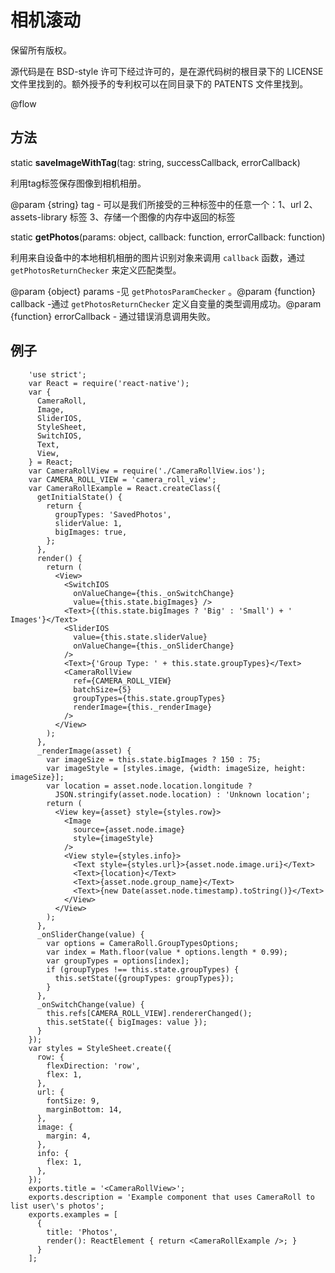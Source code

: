 # 相机滚动 

保留所有版权。

源代码是在 BSD-style 许可下经过许可的，是在源代码树的根目录下的 LICENSE 文件里找到的。额外授予的专利权可以在同目录下的 PATENTS 文件里找到。

@flow 

## 方法 

static **saveImageWithTag**(tag: string, successCallback, errorCallback)

利用tag标签保存图像到相机相册。

@param {string} tag - 可以是我们所接受的三种标签中的任意一个：1、url 2、assets-library 标签 3、存储一个图像的内存中返回的标签

static **getPhotos**(params: object, callback: function, errorCallback: function) 

利用来自设备中的本地相机相册的图片识别对象来调用 `callback` 函数，通过 `getPhotosReturnChecker` 来定义匹配类型。

@param {object} params -见 `getPhotosParamChecker` 。@param {function} callback -通过 `getPhotosReturnChecker` 定义自变量的类型调用成功。@param {function} errorCallback - 通过错误消息调用失败。 

## 例子

```
    'use strict';
	var React = require('react-native');
	var {
	  CameraRoll,
	  Image,
	  SliderIOS,
	  StyleSheet,
	  SwitchIOS,
	  Text,
	  View,
	} = React;
	var CameraRollView = require('./CameraRollView.ios');
	var CAMERA_ROLL_VIEW = 'camera_roll_view';
	var CameraRollExample = React.createClass({
	  getInitialState() {
	    return {
	      groupTypes: 'SavedPhotos',
	      sliderValue: 1,
	      bigImages: true,
	    };
	  },
	  render() {
	    return (
	      <View>
	        <SwitchIOS
	          onValueChange={this._onSwitchChange}
	          value={this.state.bigImages} />
	        <Text>{(this.state.bigImages ? 'Big' : 'Small') + ' Images'}</Text>
	        <SliderIOS
	          value={this.state.sliderValue}
	          onValueChange={this._onSliderChange}
	        />
	        <Text>{'Group Type: ' + this.state.groupTypes}</Text>
	        <CameraRollView
	          ref={CAMERA_ROLL_VIEW}
	          batchSize={5}
	          groupTypes={this.state.groupTypes}
	          renderImage={this._renderImage}
	        />
	      </View>
	    );
	  },
	  _renderImage(asset) {
	    var imageSize = this.state.bigImages ? 150 : 75;
	    var imageStyle = [styles.image, {width: imageSize, height: imageSize}];
	    var location = asset.node.location.longitude ?
	      JSON.stringify(asset.node.location) : 'Unknown location';
	    return (
	      <View key={asset} style={styles.row}>
	        <Image
	          source={asset.node.image}
	          style={imageStyle}
	        />
	        <View style={styles.info}>
	          <Text style={styles.url}>{asset.node.image.uri}</Text>
	          <Text>{location}</Text>
	          <Text>{asset.node.group_name}</Text>
	          <Text>{new Date(asset.node.timestamp).toString()}</Text>
	        </View>
	      </View>
	    );
	  },
	  _onSliderChange(value) {
	    var options = CameraRoll.GroupTypesOptions;
	    var index = Math.floor(value * options.length * 0.99);
	    var groupTypes = options[index];
	    if (groupTypes !== this.state.groupTypes) {
	      this.setState({groupTypes: groupTypes});
	    }
	  },
	  _onSwitchChange(value) {
	    this.refs[CAMERA_ROLL_VIEW].rendererChanged();
	    this.setState({ bigImages: value });
	  }
	});
	var styles = StyleSheet.create({
	  row: {
	    flexDirection: 'row',
	    flex: 1,
	  },
	  url: {
	    fontSize: 9,
	    marginBottom: 14,
	  },
	  image: {
	    margin: 4,
	  },
	  info: {
	    flex: 1,
	  },
	});
	exports.title = '<CameraRollView>';
	exports.description = 'Example component that uses CameraRoll to list user\'s photos';
	exports.examples = [
	  {
	    title: 'Photos',
	    render(): ReactElement { return <CameraRollExample />; }
	  }
    ];
```
